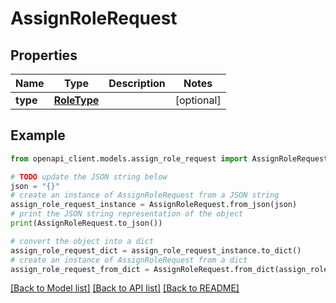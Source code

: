 # AssignRoleRequest


## Properties

Name | Type | Description | Notes
------------ | ------------- | ------------- | -------------
**type** | [**RoleType**](RoleType.md) |  | [optional] 

## Example

```python
from openapi_client.models.assign_role_request import AssignRoleRequest

# TODO update the JSON string below
json = "{}"
# create an instance of AssignRoleRequest from a JSON string
assign_role_request_instance = AssignRoleRequest.from_json(json)
# print the JSON string representation of the object
print(AssignRoleRequest.to_json())

# convert the object into a dict
assign_role_request_dict = assign_role_request_instance.to_dict()
# create an instance of AssignRoleRequest from a dict
assign_role_request_from_dict = AssignRoleRequest.from_dict(assign_role_request_dict)
```
[[Back to Model list]](../README.md#documentation-for-models) [[Back to API list]](../README.md#documentation-for-api-endpoints) [[Back to README]](../README.md)


